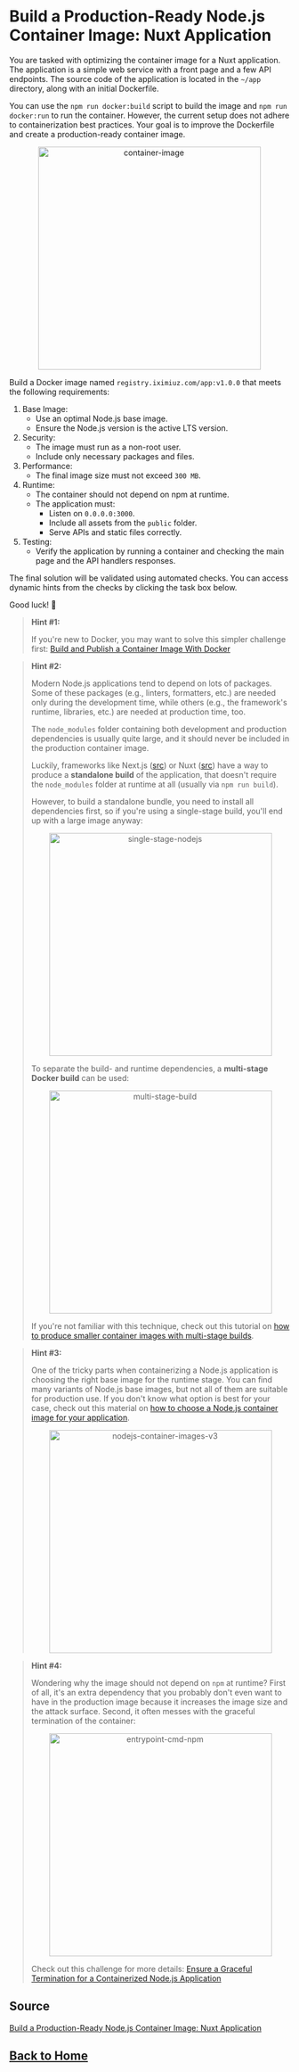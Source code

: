 # **Build a Production-Ready Node.js Container Image: Nuxt Application**

You are tasked with optimizing the container image for a Nuxt application. The application is a simple web service with a front page and a few API endpoints. The source code of the application is located in the ``~/app`` directory, along with an initial Dockerfile.

You can use the ``npm run docker:build`` script to build the image and ``npm run docker:run`` to run the container. However, the current setup does not adhere to containerization best practices. Your goal is to improve the Dockerfile and create a production-ready container image.

<p align="center"> 
    <img src="https://labs.iximiuz.com/content/files/challenges/dockerize-nodejs-application-nuxt/__static__/container-image.png" width="400" alt="container-image" > 
</p>

Build a Docker image named ``registry.iximiuz.com/app:v1.0.0`` that meets the following requirements:

1. Base Image:
    - Use an optimal Node.js base image.
    - Ensure the Node.js version is the active LTS version.
2. Security:
    - The image must run as a non-root user.
    - Include only necessary packages and files.
3. Performance:
    - The final image size must not exceed ``300 MB``.
4. Runtime:
    - The container should not depend on npm at runtime.
    - The application must:
        - Listen on ``0.0.0.0:3000``.
        - Include all assets from the ``public`` folder.
        - Serve APIs and static files correctly.
5. Testing:
    - Verify the application by running a container and checking the main page and the API handlers responses.

The final solution will be validated using automated checks. You can access dynamic hints from the checks by clicking the task box below.

Good luck! 🚀

> **Hint #1:**
>
> If you're new to Docker, you may want to solve this simpler challenge first: [Build and Publish a Container Image With Docker](https://labs.iximiuz.com/challenges/build-and-publish-container-image-with-docker)

> **Hint #2:**
>
> Modern Node.js applications tend to depend on lots of packages. Some of these packages (e.g., linters, formatters, etc.) are needed only during the development time, while others (e.g., the framework's runtime, libraries, etc.) are needed at production time, too.
> 
> The ``node_modules`` folder containing both development and production dependencies is usually quite large, and it should never be included in the production container image.
> 
> Luckily, frameworks like Next.js ([src](https://nextjs.org/docs/pages/api-reference/config/next-config-js/output#automatically-copying-traced-files)) or Nuxt ([src](https://nuxt.com/docs/guide/concepts/server-engine#standalone-server)) have a way to produce a **standalone build** of the application, that doesn't require the ``node_modules`` folder at runtime at all (usually via ``npm run build``).
> 
> However, to build a standalone bundle, you need to install all dependencies first, so if you're using a single-stage build, you'll end up with a large image anyway:
> <p align="center"> <img src="https://labs.iximiuz.com/content/files/challenges/dockerize-nodejs-application-nuxt/__static__/single-stage-nodejs.png" width="400" alt="single-stage-nodejs" > </p>
>
> To separate the build- and runtime dependencies, a **multi-stage Docker build** can be used:
> <p align="center"> <img src="https://labs.iximiuz.com/content/files/challenges/dockerize-nodejs-application-nuxt/__static__/multi-stage-build.png" width="400" alt="multi-stage-build" > </p>
>
> If you're not familiar with this technique, check out this tutorial on [how to produce smaller container images with multi-stage builds](https://labs.iximiuz.com/tutorials/docker-multi-stage-builds).

> **Hint #3:**
>
> One of the tricky parts when containerizing a Node.js application is choosing the right base image for the runtime stage. You can find many variants of Node.js base images, but not all of them are suitable for production use. If you don't know what option is best for your case, check out this material on [how to choose a Node.js container image for your application](https://labs.iximiuz.com/tutorials/how-to-choose-nodejs-container-image).
> <p align="center"> <img src="https://labs.iximiuz.com/content/files/challenges/dockerize-nodejs-application-nuxt/__static__/nodejs-container-images-v3.png" width="400" alt="nodejs-container-images-v3" > </p>

> **Hint #4:**
>
> Wondering why the image should not depend on ``npm`` at runtime? First of all, it's an extra dependency that you probably don't even want to have in the production image because it increases the image size and the attack surface. Second, it often messes with the graceful termination of the container:
> <p align="center"> <img src="https://labs.iximiuz.com/content/files/challenges/dockerize-nodejs-application-nuxt/__static__/entrypoint-cmd-npm.png" width="400" alt="entrypoint-cmd-npm" > </p>
>
> Check out this challenge for more details: [Ensure a Graceful Termination for a Containerized Node.js Application](https://labs.iximiuz.com/challenges/graceful-termination-for-nodejs-container)

## **Source**

[Build a Production-Ready Node.js Container Image: Nuxt Application](https://labs.iximiuz.com/challenges/dockerize-nodejs-application-nuxt)

## **[Back to Home](../../)**